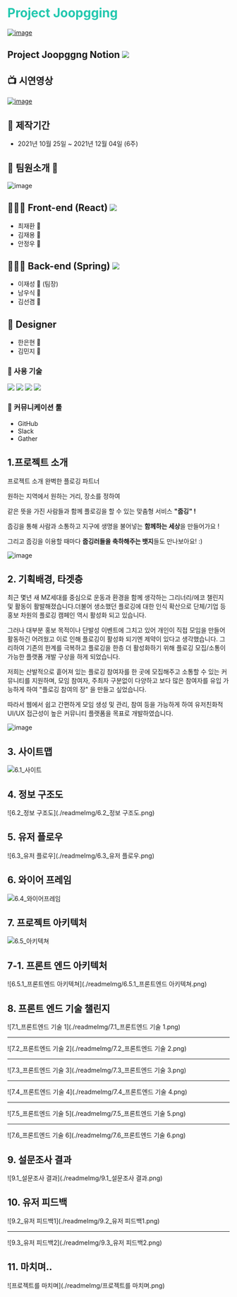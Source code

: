 

# **<span style="color:#23C8AF">Project Joopgging </span>**


[![image](https://github.com/kancho06/Joopging-Server/raw/develop/readme_img/joopgingicon.png)](https://joopgging.link)

## Project Joopggng Notion <a href="https://available-parent-09c.notion.site/12-aac1c51225424d16bda9bcce1bdb2360"><img src="https://img.shields.io/badge/Notion-000000?style=flat&logo=Notion&logoColor=white&link=https://available-parent-09c.notion.site/12-aac1c51225424d16bda9bcce1bdb2360"/></a>





## 📺 시연영상

[![image](https://img1.daumcdn.net/thumb/R1280x0/?scode=mtistory2&fname=https%3A%2F%2Fblog.kakaocdn.net%2Fdn%2FpWazz%2FbtrmLAf2uvj%2FOUgZji2TqfpvnHfkv1MCP1%2Fimg.png)](https://www.youtube.com/watch?v=3pamegVi4_w&t=1s)






## 📅 제작기간 

* 2021년 10월 25일 ~ 2021년 12월 04일 (6주)

## 💃 팀원소개 🕺

![image](https://img1.daumcdn.net/thumb/R1280x0/?scode=mtistory2&fname=https%3A%2F%2Fblog.kakaocdn.net%2Fdn%2FlFfL4%2FbtrmTPB2OFM%2FnOaLHITePIuKIlRM5zSwsK%2Fimg.png)

## 👨🏻‍💻 Front-end (React) <a href="https://github.com/spacejay1007/plogging_FE"><img src="https://img.shields.io/badge/GitHub-000000?style=flat&logo=GitHub&logoColor=white&link=https://github.com/spacejay1007/plogging_FE"/></a>

  * 최재환 🧔
  * 김재용 👨
  * 안정우 🧔

## 🧑🏽‍💻 Back-end (Spring) <a href="https://github.com/kancho06/Joopging-Server"><img src="https://img.shields.io/badge/GitHub-000000?style=flat&logo=GitHub&logoColor=white&link=https://github.com/spacejay1007/plogging_FE"/></a>

  * 이재성 🧔 (팀장)
  * 남우식 👨
  * 김선겸 🧔

## 🎨 Designer 

  * 한은현 👩
  * 김민지 👧

### 🔧 사용 기술 

<a href="https://ko.reactjs.org/" target="_blank"><img src="https://img.shields.io/badge/React-61DAFB?style=flat-square&logo=React&logoColor=white"/></a>    <a href="https://javascript.info/" target="_blank"><img src="https://img.shields.io/badge/JavaScript-F7DF1E?style=flat-square&logo=JavaScript&logoColor=white"/></a>    <a href="https://ko.redux.js.org/" target="_blank"><img src="https://img.shields.io/badge/Redux-764ABC?style=flat-square&logo=Redux&logoColor=white"/></a>    <a href="https://styled-components.com/" target="_blank"><img src="https://img.shields.io/badge/Styled-components-DB7093?style=flat-square&logo=Styled-components&logoColor=white"/></a>

### 💬 커뮤니케이션 툴

- GitHub
- Slack
- Gather

## **1.프로젝트 소개**
프로젝트 소개 완벽한 플로깅 파트너

원하는 지역에서 원하는 거리, 장소를 정하여

같은 뜻을 가진 사람들과 함께 플로깅을 할 수 있는 맞춤형 서비스 **"줍깅" !**

줍깅을 통해 사람과 소통하고 지구에 생명을 불어넣는 **함께하는 세상**을 만들어가요 !

그리고 줍깅을 이용할 때마다 **줍깅러들을 축하해주는 뱃지**들도 만나보아요! :)

![image](https://img1.daumcdn.net/thumb/R1280x0/?scode=mtistory2&fname=https%3A%2F%2Fblog.kakaocdn.net%2Fdn%2FK2jSR%2FbtrmQ3IexYJ%2FFrkQKK7LwYi0LyQdpLjykk%2Fimg.png)


## **2. 기획배경, 타겟층**
최근 몇년 새 MZ세대를 중심으로 운동과 환경을 함께 생각하는 그리너리/에코 챌린지 및 활동이 활발해졌습니다.더불어 생소했던 플로깅에 대한 인식 확산으로 단체/기업 등 홍보 차원의 플로깅 캠페인 역시 활성화 되고 있습니다.

그러나 대부분 홍보 목적이나 단발성 이벤트에 그치고 있어 개인이 직접 모임을 만들어 활동하긴 어려웠고 이로 인해 플로깅이 활성화 되기엔 제약이 있다고 생각했습니다. 그리하여 기존의 한계를 극복하고 플로깅을 한층 더 활성화하기 위해 플로깅 모집/소통이 가능한 플랫폼 개발 구상을 하게 되었습니다.

저희는 산발적으로 흩어져 있는 플로깅 참여자를 한 곳에 모집해주고 소통할 수 있는 커뮤니티를 지원하며, 모임 참여자, 주최자 구분없이 다양하고 보다 많은 참여자를 유입 가능하게 하여 "플로깅 참여의 장" 을 만들고 싶었습니다.

따라서 웹에서 쉽고 간편하게 모임 생성 및 관리, 참여 등을 가능하게 하여 유저친화적UI/UX 접근성이 높은 커뮤니티 플랫폼을 목표로 개발하였습니다.

![image](https://github.com/kancho06/Joopging-Server/raw/develop/readme_img/baegyong.png)

## **3. 사이트맵**
![6.1_사이트](./readmeImg/6.1_사이트맵.png)
## **4. 정보 구조도**
![6.2_정보 구조도](./readmeImg/6.2_정보 구조도.png)
## **5. 유저 플로우**
![6.3_유저 플로우](./readmeImg/6.3_유저 플로우.png)
## **6. 와이어 프레임**
![6.4_와이어프레임](./readmeImg/6.4_와이어프레임.png)
## **7. 프로젝트 아키텍처**
![6.5_아키텍쳐](./readmeImg/6.5_아키텍쳐.png)
## **7-1. 프론트 엔드 아키텍처**
![6.5.1_프론트엔드 아키텍쳐](./readmeImg/6.5.1_프론트엔드 아키텍쳐.png)
## **8. 프론트 엔드 기술 챌린지**
![7.1_프론트엔드 기술 1](./readmeImg/7.1_프론트엔드 기술 1.png)
***
![7.2_프론트엔드 기술 2](./readmeImg/7.2_프론트엔드 기술 2.png)
***
![7.3_프론트엔드 기술 3](./readmeImg/7.3_프론트엔드 기술 3.png)
***
![7.4_프론트엔드 기술 4](./readmeImg/7.4_프론트엔드 기술 4.png)
***
![7.5_프론트엔드 기술 5](./readmeImg/7.5_프론트엔드 기술 5.png)
***
![7.6_프론트엔드 기술 6](./readmeImg/7.6_프론트엔드 기술 6.png)
## **9. 설문조사 결과**
![9.1_설문조사 결과](./readmeImg/9.1_설문조사 결과.png)
## **10. 유저 피드백**
![9.2_유저 피드백1](./readmeImg/9.2_유저 피드백1.png)
***
![9.3_유저 피드백2](./readmeImg/9.3_유저 피드백2.png)
## **11. 마치며..**
![프로젝트를 마치며](./readmeImg/프로젝트를 마치며.png)







